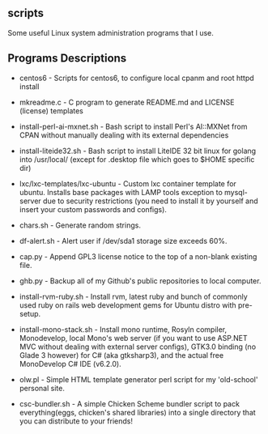 scripts
-------
Some useful Linux system administration programs that I use.

Programs Descriptions
---------------------
* centos6 - Scripts for centos6, to configure local cpanm and root httpd install

* mkreadme.c - C program to generate README.md and LICENSE (license) templates

* install-perl-ai-mxnet.sh - Bash script to install Perl's AI::MXNet from CPAN without manually dealing with its external dependencies

* install-liteide32.sh - Bash script to install LiteIDE 32 bit linux for golang into /usr/local/ (except for .desktop file which goes to $HOME specific dir)

* lxc/lxc-templates/lxc-ubuntu - Custom lxc container template for ubuntu. Installs base packages with LAMP tools exception to mysql-server due to security restrictions (you need to install it by yourself and insert your custom passwords and configs).

* chars.sh - Generate random strings.

* df-alert.sh - Alert user if /dev/sda1 storage size exceeds 60%.

* cap.py - Append GPL3 license notice to the top of a non-blank existing file.

* ghb.py - Backup all of my Github's public repositories to local computer.

* install-rvm-ruby.sh - Install rvm, latest ruby and bunch of commonly used ruby on rails web development gems for Ubuntu distro with pre-setup.

* install-mono-stack.sh - Install mono runtime, Rosyln compiler, Monodevelop, local Mono's web server (if you want to use ASP.NET MVC without dealing with external server configs), GTK3.0 binding (no Glade 3 however) for C# (aka gtksharp3), and the actual free MonoDevelop C# IDE (v6.2.0).

* olw.pl - Simple HTML template generator perl script for my 'old-school' personal site.

* csc-bundler.sh - A simple Chicken Scheme bundler script to pack everything(eggs, chicken's shared libraries) into a single directory that you can distribute to your friends!
